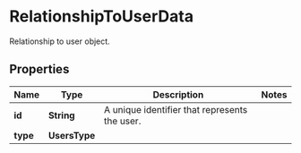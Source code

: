 

# RelationshipToUserData

Relationship to user object.
## Properties

Name | Type | Description | Notes
------------ | ------------- | ------------- | -------------
**id** | **String** | A unique identifier that represents the user. | 
**type** | **UsersType** |  | 



